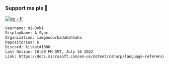 ### Support me pls 🙏

[![ko - fi](https://ko-fi.com/img/githubbutton_sm.svg)](https://ko-fi.com/O5O4D6DP7)

  ```txt
  Username: Hi-Doki
  DisplayName: A-Sync
  Organization: iamgoodurbadahahhaha
  Repositories: 6
  Discord: kitkat#1000
  Last Online: 10:50 PM GMT, July 16 2022
  Link: https://docs.microsoft.com/en-us/dotnet/csharp/language-reference/keywords/async
  ```       